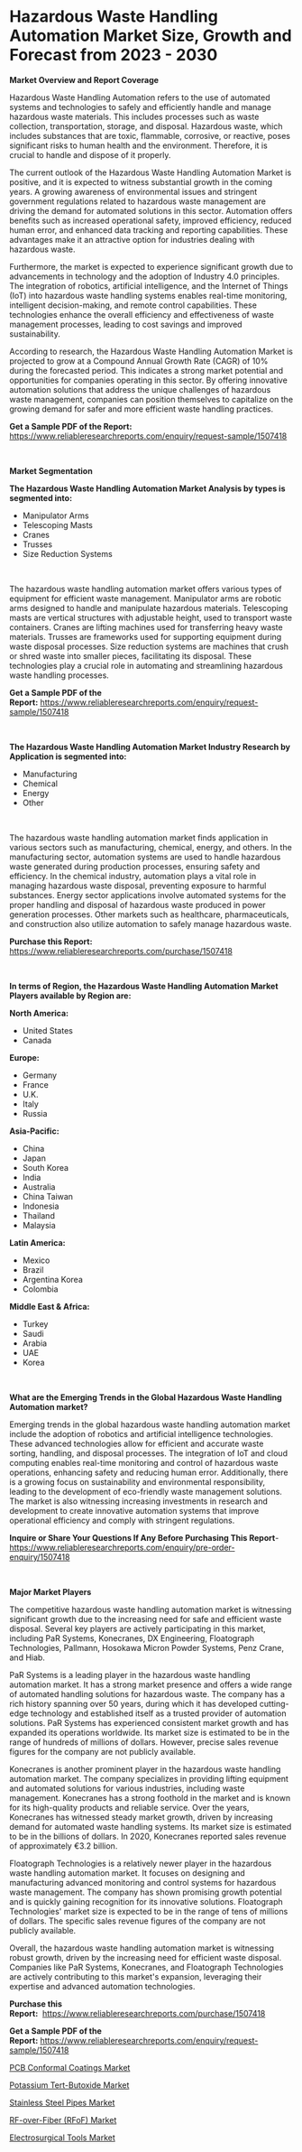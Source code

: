 <p><h1>Hazardous Waste Handling Automation Market Size, Growth and Forecast from 2023 - 2030</h1></p><p><strong>Market Overview and Report Coverage</strong></p>
<p><p>Hazardous Waste Handling Automation refers to the use of automated systems and technologies to safely and efficiently handle and manage hazardous waste materials. This includes processes such as waste collection, transportation, storage, and disposal. Hazardous waste, which includes substances that are toxic, flammable, corrosive, or reactive, poses significant risks to human health and the environment. Therefore, it is crucial to handle and dispose of it properly.</p><p>The current outlook of the Hazardous Waste Handling Automation Market is positive, and it is expected to witness substantial growth in the coming years. A growing awareness of environmental issues and stringent government regulations related to hazardous waste management are driving the demand for automated solutions in this sector. Automation offers benefits such as increased operational safety, improved efficiency, reduced human error, and enhanced data tracking and reporting capabilities. These advantages make it an attractive option for industries dealing with hazardous waste.</p><p>Furthermore, the market is expected to experience significant growth due to advancements in technology and the adoption of Industry 4.0 principles. The integration of robotics, artificial intelligence, and the Internet of Things (IoT) into hazardous waste handling systems enables real-time monitoring, intelligent decision-making, and remote control capabilities. These technologies enhance the overall efficiency and effectiveness of waste management processes, leading to cost savings and improved sustainability.</p><p>According to research, the Hazardous Waste Handling Automation Market is projected to grow at a Compound Annual Growth Rate (CAGR) of 10% during the forecasted period. This indicates a strong market potential and opportunities for companies operating in this sector. By offering innovative automation solutions that address the unique challenges of hazardous waste management, companies can position themselves to capitalize on the growing demand for safer and more efficient waste handling practices.</p></p>
<p><strong>Get a Sample PDF of the Report:</strong> <a href="https://www.reliableresearchreports.com/enquiry/request-sample/1507418">https://www.reliableresearchreports.com/enquiry/request-sample/1507418</a></p>
<p>&nbsp;</p>
<p><strong>Market Segmentation</strong></p>
<p><strong>The Hazardous Waste Handling Automation Market Analysis by types is segmented into:</strong></p>
<p><ul><li>Manipulator Arms</li><li>Telescoping Masts</li><li>Cranes</li><li>Trusses</li><li>Size Reduction Systems</li></ul></p>
<p>&nbsp;</p>
<p><p>The hazardous waste handling automation market offers various types of equipment for efficient waste management. Manipulator arms are robotic arms designed to handle and manipulate hazardous materials. Telescoping masts are vertical structures with adjustable height, used to transport waste containers. Cranes are lifting machines used for transferring heavy waste materials. Trusses are frameworks used for supporting equipment during waste disposal processes. Size reduction systems are machines that crush or shred waste into smaller pieces, facilitating its disposal. These technologies play a crucial role in automating and streamlining hazardous waste handling processes.</p></p>
<p><strong>Get a Sample PDF of the Report:</strong>&nbsp;<a href="https://www.reliableresearchreports.com/enquiry/request-sample/1507418">https://www.reliableresearchreports.com/enquiry/request-sample/1507418</a></p>
<p>&nbsp;</p>
<p><strong>The Hazardous Waste Handling Automation Market Industry Research by Application is segmented into:</strong></p>
<p><ul><li>Manufacturing</li><li>Chemical</li><li>Energy</li><li>Other</li></ul></p>
<p>&nbsp;</p>
<p><p>The hazardous waste handling automation market finds application in various sectors such as manufacturing, chemical, energy, and others. In the manufacturing sector, automation systems are used to handle hazardous waste generated during production processes, ensuring safety and efficiency. In the chemical industry, automation plays a vital role in managing hazardous waste disposal, preventing exposure to harmful substances. Energy sector applications involve automated systems for the proper handling and disposal of hazardous waste produced in power generation processes. Other markets such as healthcare, pharmaceuticals, and construction also utilize automation to safely manage hazardous waste.</p></p>
<p><strong>Purchase this Report:</strong>&nbsp; <a href="https://www.reliableresearchreports.com/purchase/1507418">https://www.reliableresearchreports.com/purchase/1507418</a></p>
<p>&nbsp;</p>
<p><strong>In terms of Region, the Hazardous Waste Handling Automation Market Players available by Region are:</strong></p>
<p>
    <p> <strong> North America: </strong>
        <ul>
            <li>United States</li>
            <li>Canada</li>
        </ul>
        </p> 
    <p> <strong> Europe: </strong>
        <ul>
            <li>Germany</li>
            <li>France</li>
            <li>U.K.</li>
            <li>Italy</li>
            <li>Russia</li>
        </ul>
        </p> 
    <p> <strong> Asia-Pacific: </strong>
        <ul>
            <li>China</li>
            <li>Japan</li>
            <li>South Korea</li>
            <li>India</li>
            <li>Australia</li>
            <li>China Taiwan</li>
            <li>Indonesia</li>
            <li>Thailand</li>
            <li>Malaysia</li>
        </ul>
        </p> 
    <p> <strong> Latin America: </strong>
        <ul>
            <li>Mexico</li>
            <li>Brazil</li>
            <li>Argentina Korea</li>
            <li>Colombia</li>
        </ul>
        </p> 
    <p> <strong> Middle East & Africa: </strong>
        <ul>
            <li>Turkey</li>
            <li>Saudi</li>
            <li>Arabia</li>
            <li>UAE</li>
            <li>Korea</li>
        </ul>
    </p>
    </p>
<p>&nbsp;</p>
<p><strong>What are the Emerging Trends in the Global Hazardous Waste Handling Automation market?</strong></p>
<p><p>Emerging trends in the global hazardous waste handling automation market include the adoption of robotics and artificial intelligence technologies. These advanced technologies allow for efficient and accurate waste sorting, handling, and disposal processes. The integration of IoT and cloud computing enables real-time monitoring and control of hazardous waste operations, enhancing safety and reducing human error. Additionally, there is a growing focus on sustainability and environmental responsibility, leading to the development of eco-friendly waste management solutions. The market is also witnessing increasing investments in research and development to create innovative automation systems that improve operational efficiency and comply with stringent regulations.</p></p>
<p><strong>Inquire or Share Your Questions If Any Before Purchasing This Report</strong>- <a href="https://www.reliableresearchreports.com/enquiry/pre-order-enquiry/1507418">https://www.reliableresearchreports.com/enquiry/pre-order-enquiry/1507418</a></p>
<p>&nbsp;</p>
<p><strong>Major Market Players</strong></p>
<p><p>The competitive hazardous waste handling automation market is witnessing significant growth due to the increasing need for safe and efficient waste disposal. Several key players are actively participating in this market, including PaR Systems, Konecranes, DX Engineering, Floatograph Technologies, Pallmann, Hosokawa Micron Powder Systems, Penz Crane, and Hiab. </p><p>PaR Systems is a leading player in the hazardous waste handling automation market. It has a strong market presence and offers a wide range of automated handling solutions for hazardous waste. The company has a rich history spanning over 50 years, during which it has developed cutting-edge technology and established itself as a trusted provider of automation solutions. PaR Systems has experienced consistent market growth and has expanded its operations worldwide. Its market size is estimated to be in the range of hundreds of millions of dollars. However, precise sales revenue figures for the company are not publicly available.</p><p>Konecranes is another prominent player in the hazardous waste handling automation market. The company specializes in providing lifting equipment and automated solutions for various industries, including waste management. Konecranes has a strong foothold in the market and is known for its high-quality products and reliable service. Over the years, Konecranes has witnessed steady market growth, driven by increasing demand for automated waste handling systems. Its market size is estimated to be in the billions of dollars. In 2020, Konecranes reported sales revenue of approximately €3.2 billion.</p><p>Floatograph Technologies is a relatively newer player in the hazardous waste handling automation market. It focuses on designing and manufacturing advanced monitoring and control systems for hazardous waste management. The company has shown promising growth potential and is quickly gaining recognition for its innovative solutions. Floatograph Technologies' market size is expected to be in the range of tens of millions of dollars. The specific sales revenue figures of the company are not publicly available.</p><p>Overall, the hazardous waste handling automation market is witnessing robust growth, driven by the increasing need for efficient waste disposal. Companies like PaR Systems, Konecranes, and Floatograph Technologies are actively contributing to this market's expansion, leveraging their expertise and advanced automation technologies.</p></p>
<p><strong>Purchase this Report:</strong>&nbsp;&nbsp;<a href="https://www.reliableresearchreports.com/purchase/1507418">https://www.reliableresearchreports.com/purchase/1507418</a></p>
<p></p>
<p><strong>Get a Sample PDF of the Report:</strong>&nbsp;<a href="https://www.reliableresearchreports.com/enquiry/request-sample/1507418">https://www.reliableresearchreports.com/enquiry/request-sample/1507418</a></p>
<p><p><a href="https://www.linkedin.com/pulse/pcb-conformal-coatings-market-size-forecast-2023-2030/">PCB Conformal Coatings Market</a></p><p><a href="https://www.linkedin.com/pulse/potassium-tert-butoxide-market-size-forecast-2023-2030/">Potassium Tert-Butoxide Market</a></p><p><a href="https://medium.com/@sanjubabarp23/stainless-steel-pipes-market-trends-and-market-analysis-forecasted-for-period-2023-2030-7f1ffeddb6e1">Stainless Steel Pipes Market</a></p><p><a href="https://www.linkedin.com/pulse/rf-over-fiber-rfof-market-size-forecast/">RF-over-Fiber (RFoF) Market</a></p><p><a href="https://medium.com/@amrutreliable23/decoding-electrosurgical-tools-market-metrics-market-share-trends-and-growth-patterns-c5cde0a53c02">Electrosurgical Tools Market</a></p></p>